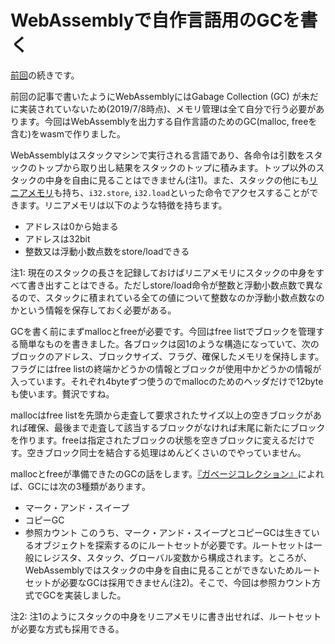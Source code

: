 # WebAssemblyで自作言語用のGCを書く

[前回](http://a-kawashiro.hatenablog.com/entry/2018/10/31/211424)の続きです。

前回の記事で書いたようにWebAssemblyにはGabage Collection (GC) が未だに実装されていないため(2019/7/8時点)、メモリ管理は全て自分で行う必要があります。今回はWebAssemblyを出力する自作言語のためのGC(malloc, freeを含む)をwasmで作りました。

WebAssemblyはスタックマシンで実行される言語であり、各命令は引数をスタックのトップから取り出し結果をスタックのトップに積みます。トップ以外のスタックの中身を自由に見ることはできません(注1)。また、スタックの他にも[リニアメモリ](https://webassembly.org/docs/semantics/#linear-memory)も持ち、`i32.store`, `i32.load`といった命令でアクセスすることができます。リニアメモリは以下のような特徴を持ちます。
- アドレスは0から始まる
- アドレスは32bit
- 整数又は浮動小数点数をstore/loadできる

注1: 現在のスタックの長さを記録しておけばリニアメモリにスタックの中身をすべて書き出すことはできる。ただしstore/load命令が整数と浮動小数点数で異なるので、スタックに積まれている全ての値について整数なのか浮動小数点数なのかという情報を保存しておく必要がある。

GCを書く前にまずmallocとfreeが必要です。今回はfree listでブロックを管理する簡単なものを書きました。各ブロックは図1のような構造になっていて、次のブロックのアドレス、ブロックサイズ、フラグ、確保したメモリを保持します。フラグにはfree listの終端かどうかの情報とブロックが使用中かどうかの情報が入っています。それぞれ4byteずつ使うのでmallocのためのヘッダだけで12byteも使います。贅沢ですね。

mallocはfree listを先頭から走査して要求されたサイズ以上の空きブロックがあれば確保、最後まで走査して該当するブロックがなければ末尾に新たにブロックを作ります。freeは指定されたブロックの状態を空きブロックに変えるだけです。空きブロック同士を結合する処理はめんどくさいのでやっていません。

mallocとfreeが準備できたのGCの話をします。[『ガベージコレクション』](https://www.amazon.co.jp/dp/B01CYDGUT0/ref=dp-kindle-redirect?_encoding=UTF8&btkr=1)によれば、GCには次の3種類があります。
- マーク・アンド・スイープ
- コピーGC
- 参照カウント
このうち、マーク・アンド・スイープとコピーGCは生きているオブジェクトを探索するのにルートセットが必要です。ルートセットは一般にレジスタ、スタック、グローバル変数から構成されます。ところが、WebAssemblyではスタックの中身を自由に見ることができないためルートセットが必要なGCは採用できません(注2)。そこで、今回は参照カウント方式でGCを実装しました。 

注2: 注1のようにスタックの中身をリニアメモリに書き出せれば、ルートセットが必要な方式も採用できる。




